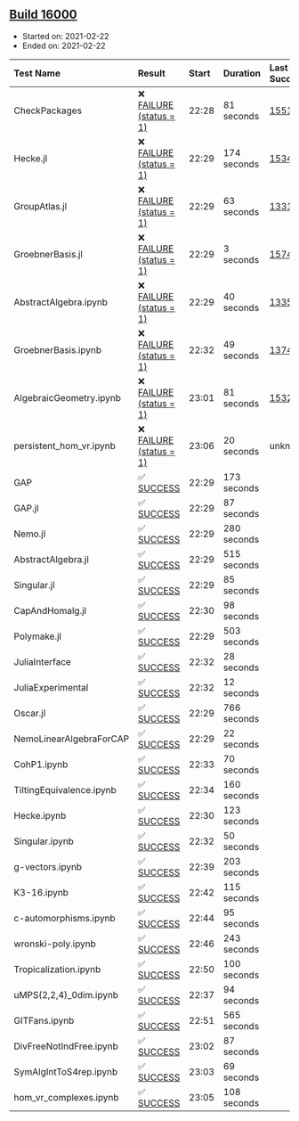 ## [Build 16000](https://oscarci.mathematik.uni-kl.de/job/oscar/16000/)

* Started on: 2021-02-22
* Ended on: 2021-02-22

| Test Name    | Result | Start | Duration | Last Success | First Failure |
|:-------------|:-------|:------|:---------|:-------------|:--------------|
| CheckPackages | ❌ [FAILURE (status = 1)](https://oscarci.mathematik.uni-kl.de/job/oscar/16000/artifact/logs/build-16000/CheckPackages.log) | 22:28 | 81 seconds | [15514](https://oscarci.mathematik.uni-kl.de/job/oscar/15514/) | [15515](https://oscarci.mathematik.uni-kl.de/job/oscar/15515/) |
| Hecke.jl | ❌ [FAILURE (status = 1)](https://oscarci.mathematik.uni-kl.de/job/oscar/16000/artifact/logs/build-16000/Hecke.jl.log) | 22:29 | 174 seconds | [15344](https://oscarci.mathematik.uni-kl.de/job/oscar/15344/) | [15348](https://oscarci.mathematik.uni-kl.de/job/oscar/15348/) |
| GroupAtlas.jl | ❌ [FAILURE (status = 1)](https://oscarci.mathematik.uni-kl.de/job/oscar/16000/artifact/logs/build-16000/GroupAtlas.jl.log) | 22:29 | 63 seconds | [13311](https://oscarci.mathematik.uni-kl.de/job/oscar/13311/) | [13312](https://oscarci.mathematik.uni-kl.de/job/oscar/13312/) |
| GroebnerBasis.jl | ❌ [FAILURE (status = 1)](https://oscarci.mathematik.uni-kl.de/job/oscar/16000/artifact/logs/build-16000/GroebnerBasis.jl.log) | 22:29 | 3 seconds | [15745](https://oscarci.mathematik.uni-kl.de/job/oscar/15745/) | [15746](https://oscarci.mathematik.uni-kl.de/job/oscar/15746/) |
| AbstractAlgebra.ipynb | ❌ [FAILURE (status = 1)](https://oscarci.mathematik.uni-kl.de/job/oscar/16000/artifact/logs/build-16000/AbstractAlgebra.ipynb.log) | 22:29 | 40 seconds | [13355](https://oscarci.mathematik.uni-kl.de/job/oscar/13355/) | [13356](https://oscarci.mathematik.uni-kl.de/job/oscar/13356/) |
| GroebnerBasis.ipynb | ❌ [FAILURE (status = 1)](https://oscarci.mathematik.uni-kl.de/job/oscar/16000/artifact/logs/build-16000/GroebnerBasis.ipynb.log) | 22:32 | 49 seconds | [13748](https://oscarci.mathematik.uni-kl.de/job/oscar/13748/) | [13749](https://oscarci.mathematik.uni-kl.de/job/oscar/13749/) |
| AlgebraicGeometry.ipynb | ❌ [FAILURE (status = 1)](https://oscarci.mathematik.uni-kl.de/job/oscar/16000/artifact/logs/build-16000/AlgebraicGeometry.ipynb.log) | 23:01 | 81 seconds | [15322](https://oscarci.mathematik.uni-kl.de/job/oscar/15322/) | [15323](https://oscarci.mathematik.uni-kl.de/job/oscar/15323/) |
| persistent_hom_vr.ipynb | ❌ [FAILURE (status = 1)](https://oscarci.mathematik.uni-kl.de/job/oscar/16000/artifact/logs/build-16000/persistent_hom_vr.ipynb.log) | 23:06 | 20 seconds | unknown | unknown |
| GAP | ✅ [SUCCESS](https://oscarci.mathematik.uni-kl.de/job/oscar/16000/artifact/logs/build-16000/GAP.log) | 22:29 | 173 seconds |  |  |
| GAP.jl | ✅ [SUCCESS](https://oscarci.mathematik.uni-kl.de/job/oscar/16000/artifact/logs/build-16000/GAP.jl.log) | 22:29 | 87 seconds |  |  |
| Nemo.jl | ✅ [SUCCESS](https://oscarci.mathematik.uni-kl.de/job/oscar/16000/artifact/logs/build-16000/Nemo.jl.log) | 22:29 | 280 seconds |  |  |
| AbstractAlgebra.jl | ✅ [SUCCESS](https://oscarci.mathematik.uni-kl.de/job/oscar/16000/artifact/logs/build-16000/AbstractAlgebra.jl.log) | 22:29 | 515 seconds |  |  |
| Singular.jl | ✅ [SUCCESS](https://oscarci.mathematik.uni-kl.de/job/oscar/16000/artifact/logs/build-16000/Singular.jl.log) | 22:29 | 85 seconds |  |  |
| CapAndHomalg.jl | ✅ [SUCCESS](https://oscarci.mathematik.uni-kl.de/job/oscar/16000/artifact/logs/build-16000/CapAndHomalg.jl.log) | 22:30 | 98 seconds |  |  |
| Polymake.jl | ✅ [SUCCESS](https://oscarci.mathematik.uni-kl.de/job/oscar/16000/artifact/logs/build-16000/Polymake.jl.log) | 22:29 | 503 seconds |  |  |
| JuliaInterface | ✅ [SUCCESS](https://oscarci.mathematik.uni-kl.de/job/oscar/16000/artifact/logs/build-16000/JuliaInterface.log) | 22:32 | 28 seconds |  |  |
| JuliaExperimental | ✅ [SUCCESS](https://oscarci.mathematik.uni-kl.de/job/oscar/16000/artifact/logs/build-16000/JuliaExperimental.log) | 22:32 | 12 seconds |  |  |
| Oscar.jl | ✅ [SUCCESS](https://oscarci.mathematik.uni-kl.de/job/oscar/16000/artifact/logs/build-16000/Oscar.jl.log) | 22:29 | 766 seconds |  |  |
| NemoLinearAlgebraForCAP | ✅ [SUCCESS](https://oscarci.mathematik.uni-kl.de/job/oscar/16000/artifact/logs/build-16000/NemoLinearAlgebraForCAP.log) | 22:29 | 22 seconds |  |  |
| CohP1.ipynb | ✅ [SUCCESS](https://oscarci.mathematik.uni-kl.de/job/oscar/16000/artifact/logs/build-16000/CohP1.ipynb.log) | 22:33 | 70 seconds |  |  |
| TiltingEquivalence.ipynb | ✅ [SUCCESS](https://oscarci.mathematik.uni-kl.de/job/oscar/16000/artifact/logs/build-16000/TiltingEquivalence.ipynb.log) | 22:34 | 160 seconds |  |  |
| Hecke.ipynb | ✅ [SUCCESS](https://oscarci.mathematik.uni-kl.de/job/oscar/16000/artifact/logs/build-16000/Hecke.ipynb.log) | 22:30 | 123 seconds |  |  |
| Singular.ipynb | ✅ [SUCCESS](https://oscarci.mathematik.uni-kl.de/job/oscar/16000/artifact/logs/build-16000/Singular.ipynb.log) | 22:32 | 50 seconds |  |  |
| g-vectors.ipynb | ✅ [SUCCESS](https://oscarci.mathematik.uni-kl.de/job/oscar/16000/artifact/logs/build-16000/g-vectors.ipynb.log) | 22:39 | 203 seconds |  |  |
| K3-16.ipynb | ✅ [SUCCESS](https://oscarci.mathematik.uni-kl.de/job/oscar/16000/artifact/logs/build-16000/K3-16.ipynb.log) | 22:42 | 115 seconds |  |  |
| c-automorphisms.ipynb | ✅ [SUCCESS](https://oscarci.mathematik.uni-kl.de/job/oscar/16000/artifact/logs/build-16000/c-automorphisms.ipynb.log) | 22:44 | 95 seconds |  |  |
| wronski-poly.ipynb | ✅ [SUCCESS](https://oscarci.mathematik.uni-kl.de/job/oscar/16000/artifact/logs/build-16000/wronski-poly.ipynb.log) | 22:46 | 243 seconds |  |  |
| Tropicalization.ipynb | ✅ [SUCCESS](https://oscarci.mathematik.uni-kl.de/job/oscar/16000/artifact/logs/build-16000/Tropicalization.ipynb.log) | 22:50 | 100 seconds |  |  |
| uMPS(2,2,4)_0dim.ipynb | ✅ [SUCCESS](https://oscarci.mathematik.uni-kl.de/job/oscar/16000/artifact/logs/build-16000/uMPS-2-2-4-_0dim.ipynb.log) | 22:37 | 94 seconds |  |  |
| GITFans.ipynb | ✅ [SUCCESS](https://oscarci.mathematik.uni-kl.de/job/oscar/16000/artifact/logs/build-16000/GITFans.ipynb.log) | 22:51 | 565 seconds |  |  |
| DivFreeNotIndFree.ipynb | ✅ [SUCCESS](https://oscarci.mathematik.uni-kl.de/job/oscar/16000/artifact/logs/build-16000/DivFreeNotIndFree.ipynb.log) | 23:02 | 87 seconds |  |  |
| SymAlgIntToS4rep.ipynb | ✅ [SUCCESS](https://oscarci.mathematik.uni-kl.de/job/oscar/16000/artifact/logs/build-16000/SymAlgIntToS4rep.ipynb.log) | 23:03 | 69 seconds |  |  |
| hom_vr_complexes.ipynb | ✅ [SUCCESS](https://oscarci.mathematik.uni-kl.de/job/oscar/16000/artifact/logs/build-16000/hom_vr_complexes.ipynb.log) | 23:05 | 108 seconds |  |  |

